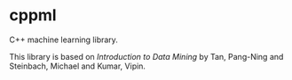 # cppml

C++ machine learning library.

This library is based on _Introduction to Data Mining_ by Tan, Pang-Ning and Steinbach, Michael and Kumar, Vipin.
